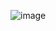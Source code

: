 
![image](https://user-images.githubusercontent.com/59212692/173916369-48185139-8ba7-4c26-82ce-bc489b15382c.png)
